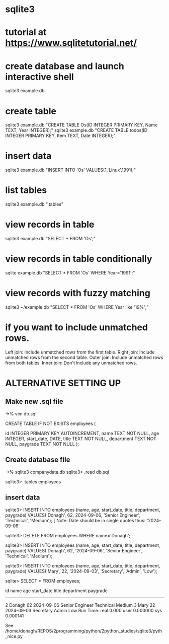 # sqlite3 
# tutorial at https://www.sqlitetutorial.net/


# create database and launch interactive shell
sqlite3 example.db

# create table
sqlite3 example.db "CREATE TABLE Os(ID INTEGER PRIMARY KEY, Name TEXT, Year INTEGER);"
sqlite3 example.db "CREATE TABLE todos(ID INTEGER PRIMARY KEY, Item TEXT, Date INTEGER);"

# insert data
sqlite3 example.db "INSERT INTO 'Os' VALUES(1,'Linux',1991);"

# list tables
sqlite3 example.db ".tables"

# view records in table
sqlite3 example.db "SELECT * FROM 'Os';"

# view records in table conditionally
sqlite example.db "SELECT * FROM 'Os' WHERE Year='1991';"

# view records with fuzzy matching
sqlite3 ~/example.db "SELECT * FROM 'Os' WHERE Year like '19%';"

# if you want to include unmatched rows. 
Left join: Include unmatched rows from the first table. 
Right join: Include unmatched rows from the second table. 
Outer join: Include unmatched rows from both tables. 
Inner join: Don't include any unmatched rows.


# ALTERNATIVE SETTING UP


## Make new .sql file
->% vim db.sql 

CREATE TABLE IF NOT EXISTS employees (

id INTEGER PRIMARY KEY AUTOINCREMENT,
name TEXT NOT NULL,
age INTEGER,
start_date, DATE,
title TEXT NOT NULL,
department TEXT NOT NULL,
paygrade TEXT NOT NULL );


## Create database file
->% sqlite3 companydata.db
sqlite3> .read db.sql

sqlite3> .tables
employees

## insert data 
sqlite3> INSERT INTO employees (name, age, start_date, title, department, paygrade) VALUES('Donagh', 62, 2024-09-06, 'Senior Engineer', 'Technical', 'Medium');
[ Note: Date should be in single quotes thus: '2024-09-06' 


sqlite3> DELETE FROM employees WHERE name='Donagh';

sqlite3> INSERT INTO employees (name, age, start_date, title, department, paygrade) VALUES('Donagh', 62, '2024-09-06', 'Senior Engineer', 'Technical', 'Medium');


sqlite3> INSERT INTO employees (name, age, start_date, title, department, paygrade) VALUES('Mary', 22, '2024-09-03', 'Secretary', 'Admin', 'Low');

sqlite> SELECT * FROM employees;

id  name    age  start_date  title            department  paygrade
--  ------  ---  ----------  ---------------  ----------  --------
2   Donagh  62   2024-09-06  Senior Engineer  Technical   Medium
3   Mary    22   2024-09-03  Secretary        Admin       Low
Run Time: real 0.000 user 0.000000 sys 0.000141

See /home/donagh/REPOS/2programming/python/2python_studies/sqlite3/pyth_nice.py
